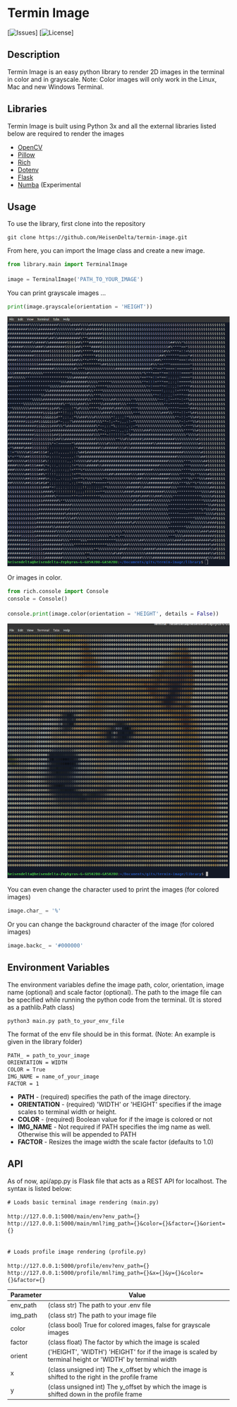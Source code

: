 # Termin Image

[![Issues](https://img.shields.io/github/issues/HeisenDelta/termin-image)]
[![License](https://img.shields.io/github/license/HeisenDelta/termin-image)]

##  Description

Termin Image is an easy python library to render 2D images in the terminal in color and in grayscale.
Note: Color images will only work in the Linux, Mac and new Windows Terminal.

##  Libraries

Termin Image is built using Python 3x and all the external libraries listed below are required to render the images
* [OpenCV](https://opencv.org/)
* [Pillow](https://python-pillow.org/)
* [Rich](https://pypi.org/project/rich/)
* [Dotenv](https://pypi.org/project/python-dotenv/)
* [Flask](https://flask.palletsprojects.com/en/1.1.x/)
* [Numba](http://numba.pydata.org/) (Experimental

## Usage

To use the library, first clone into the repository
```shell
git clone https://github.com/HeisenDelta/termin-image.git
```

From here, you can import the Image class and create a new image.
```python
from library.main import TerminalImage

image = TerminalImage('PATH_TO_YOUR_IMAGE')
```

You can print grayscale images ...
```python
print(image.grayscale(orientation = 'HEIGHT'))
```
![alt_text_grayscale](images/git2.png "Grayscale image example")

Or images in color.
```python
from rich.console import Console
console = Console()

console.print(image.color(orientation = 'HEIGHT', details = False))
```
![alt_text_color](images/git1.png "Color image example")

You can even change the character used to print the images (for colored images)
```python
image.char_ = '%'
```

Or you can change the background character of the image (for colored images)
```python
image.backc_ = '#000000'
```

## Environment Variables

The environment variables define the image path, color, orientation, image name (optional) and scale factor (optional).
The path to the image file can be specified while running the python code from the terminal. (It is stored as a pathlib.Path class)
```shell
python3 main.py path_to_your_env_file
```

The format of the env file should be in this format. (Note: An example is given in the library folder)
```shell
PATH_ = path_to_your_image
ORIENTATION = WIDTH
COLOR = True
IMG_NAME = name_of_your_image
FACTOR = 1
```

* **PATH** - (required) specifies the path of the image directory.
* **ORIENTATION** - (required) 'WIDTH' or 'HEIGHT' specifies if the image scales to terminal width or height.
* **COLOR** - (required) Boolean value for if the image is colored or not
* **IMG_NAME** - Not required if PATH specifies the img name as well. Otherwise this will be appended to PATH
* **FACTOR** - Resizes the image width the scale factor (defaults to 1.0)

## API
As of now, api/app.py is Flask file that acts as a REST API for localhost. The syntax is listed below:

```shell
# Loads basic terminal image rendering (main.py)

http://127.0.0.1:5000/main/env?env_path={}
http://127.0.0.1:5000/main/mnl?img_path={}&color={}&factor={}&orient={}


# Loads profile image rendering (profile.py)

http://127.0.0.1:5000/profile/env?env_path={}
http://127.0.0.1:5000/profile/mnl?img_path={}&x={}&y={}&color={}&factor={}
```

| Parameter | Value                                                                                                   |
| --------- | ------------------------------------------------------------------------------------------------------- |
| env_path  | (class str) The path to your .env file                                                                  |
| img_path  | (class str) The path to your image file                                                                 |
| color     | (class bool) True for colored images, false for grayscale images                                        |
| factor    | (class float) The factor by which the image is scaled                                                   |
| orient    | ('HEIGHT', 'WIDTH') 'HEIGHT' for if the image is scaled by terminal height or 'WIDTH' by terminal width |
| x         | (class unsigned int) The x_offset by which the image is shifted to the right in the profile frame       |
| y         | (class unsigned int) The y_offset by which the image is shifted down in the profile frame               |
